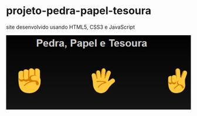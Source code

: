 # projeto-pedra-papel-tesoura
 site desenvolvido usando HTML5, CSS3 e JavaScript

 <a href=""><img src="Captura.png" alt=""></a>
